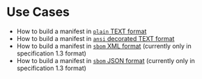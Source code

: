 # Use Cases

- How to build a manifest in [`plain` TEXT format][plain-text]
- How to build a manifest in [`ansi` decorated TEXT format][ansi-text]
- How to build a manifest in [`sbom` XML format][sbom-xml] (currently only in specification 1.3 format)
- How to build a manifest in [`sbom` JSON format][sbom-json] (currently only in specification 1.3 format)

[plain-text]: ./PlainTextFormat.md
[ansi-text]: ./DecoratedTextFormat.md
[sbom-xml]: ./SBomXmlFormat.md
[sbom-json]: ./SBomJsonFormat.md
